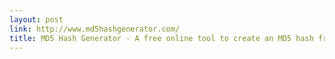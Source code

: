 ```yaml
---
layout: post
link: http://www.md5hashgenerator.com/
title: MD5 Hash Generator - A free online tool to create an MD5 hash from a string
---
```

